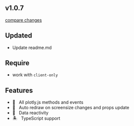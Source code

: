 ## v1.0.7

[compare changes](https://undefined/undefined/compare/v1.0.6...v1.0.7)

## Updated

- Update readme.md

## Require

- work with `client-only`

## Features

- 🎇 &nbsp; All plotly.js methods and events
- 🗾 &nbsp; Auto redraw on screensize changes and props update
- 🚀 &nbsp; Data reactivity
- 🏝️ &nbsp; TypeScript support
